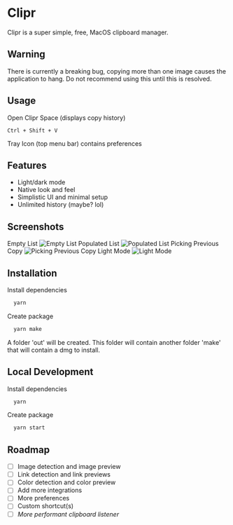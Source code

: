 # Clipr

Clipr is a super simple, free, MacOS clipboard manager.

## Warning

There is currently a breaking bug, copying more than one image causes the application to hang. Do not recommend using this until this is resolved.

## Usage

Open Clipr Space (displays copy history)

`Ctrl + Shift + V`

Tray Icon (top menu bar) contains preferences

## Features

- Light/dark mode
- Native look and feel
- Simplistic UI and minimal setup
- Unlimited history (maybe? lol)

## Screenshots

Empty List
![Empty List](https://i.imgur.com/tLII7u1.jpg)
Populated List
![Populated List](https://i.imgur.com/rKXKUxI.png)
Picking Previous Copy
![Picking Previous Copy](https://i.imgur.com/S62gQDY.png)
Light Mode
![Light Mode](https://i.imgur.com/veneNJG.png)

## Installation

Install dependencies

```bash
  yarn
```

Create package

```bash
  yarn make
```

A folder 'out' will be created. This folder will contain another folder 'make' that will contain a dmg to install.

## Local Development

Install dependencies

```bash
  yarn
```

Create package

```bash
  yarn start
```

## Roadmap

- [ ] Image detection and image preview
- [ ] Link detection and link previews
- [ ] Color detection and color preview
- [ ] Add more integrations
- [ ] More preferences
- [ ] Custom shortcut(s)
- [ ] _More performant clipboard listener_

